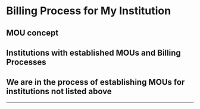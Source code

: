 # Billing Process for My Institution

## MOU concept

## Institutions with established MOUs and Billing Processes

## We are in the process of establishing MOUs for institutions not listed above

---
